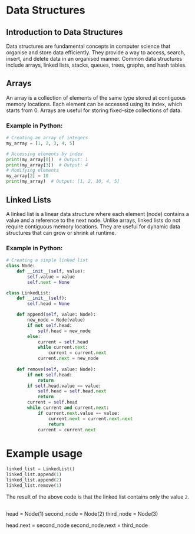 # Data Structures

## Introduction to Data Structures
Data structures are fundamental concepts in computer science that organise and store data efficiently. They provide a way to access, search, insert, and delete data in an organised manner. Common data structures include arrays, linked lists, stacks, queues, trees, graphs, and hash tables.

## Arrays
An array is a collection of elements of the same type stored at contiguous memory locations. Each element can be accessed using its index, which starts from 0. Arrays are useful for storing fixed-size collections of data.

### Example in Python: 
```python
# Creating an array of integers
my_array = [1, 2, 3, 4, 5]

# Accessing elements by index
print(my_array[0])  # Output: 1
print(my_array[3])  # Output: 4
# Modifying elements
my_array[2] = 10
print(my_array)  # Output: [1, 2, 10, 4, 5]
```

## Linked Lists
A linked list is a linear data structure where each element (node) contains a value and a reference to the next node. Unlike arrays, linked lists do not require contiguous memory locations. They are useful for dynamic data structures that can grow or shrink at runtime.

### Example in Python: 
```python
# Creating a simple linked list
class Node:
    def __init__(self, value):
        self.value = value
        self.next = None

class LinkedList:
    def __init__(self):
        self.head = None

    def append(self, value: Node):
        new_node = Node(value)
        if not self.head:
            self.head = new_node
        else:
            current = self.head
            while current.next:
                current = current.next
            current.next = new_node
    
    def remove(self, value: Node):
        if not self.head:
            return
        if self.head.value == value:
            self.head = self.head.next
            return
        current = self.head
        while current and current.next:
            if current.next.value == value:
                current.next = current.next.next
                return
            current = current.next
```

# Example usage
```python
linked_list = LinkedList()
linked_list.append(1)
linked_list.append(2)
linked_list.remove(1)
```
The result of the above code is that the linked list contains only the value `2`.

## 











head = Node(1)
second_node = Node(2)
third_node = Node(3)

head.next = second_node
second_node.next = third_node
```














